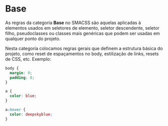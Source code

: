 # Base

As regras da categoria **Base** no SMACSS são aquelas aplicadas à elementos usados em seletores de elemento, seletor descendente, seletor filho, pseudoclasses ou classes mais genéricas que podem ser usadas em qualquer ponto do projeto.

Nesta categoria colocamos regras gerais que definem a estrutura básica do projeto, como reset de espaçamentos no body, estilização de links, resets de CSS, etc. Exemplo:

```css
body {
  margin: 0;
  padding: 0;
}

a {
  color: blue;
}

a:hover {
  color: deepskyblue;
}
```